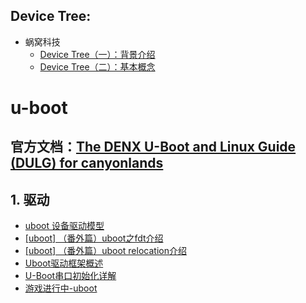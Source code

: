 ## Device Tree:
* 蜗窝科技
    * [Device Tree（一）：背景介绍](http://www.wowotech.net/device_model/why-dt.html)
    * [Device Tree（二）：基本概念](http://www.wowotech.net/device_model/dt_basic_concept.html)


# u-boot
## 官方文档：[The DENX U-Boot and Linux Guide (DULG) for canyonlands ](http://www.denx.de/wiki/DULG/Manual)

## 1. 驱动
* [uboot 设备驱动模型 ](https://abcamus.github.io/2016/12/23/uboot-%E8%AE%BE%E5%A4%87%E9%A9%B1%E5%8A%A8%E6%A8%A1%E5%9E%8B/)
* [[uboot] （番外篇）uboot之fdt介绍](https://blog.csdn.net/ooonebook/article/details/53206623)
* [[uboot] （番外篇）uboot relocation介绍](https://blog.csdn.net/ooonebook/article/details/53047992)
* [Uboot驱动框架概述](https://oska874.github.io/%E6%BA%90%E7%A0%81/uboot%E9%A9%B1%E5%8A%A8%E6%A1%86%E6%9E%B6%E6%A6%82%E8%BF%B0.html)
* [U-Boot串口初始化详解](https://blog.csdn.net/ce123_zhouwei/article/details/7326996)
* [游戏进行中-uboot](https://www.cnblogs.com/kele-dad/category/1207724.html)